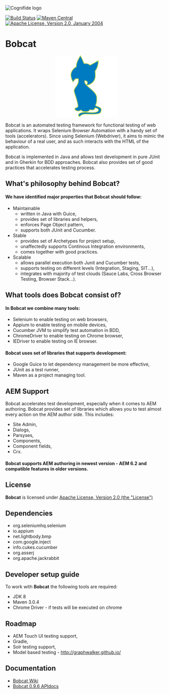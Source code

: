 ![Cognifide logo](http://cognifide.github.io/images/cognifide-logo.png)

[![Build Status](https://travis-ci.org/Cognifide/bobcat.svg?branch=master)](https://travis-ci.org/Cognifide/bobcat)
[![Maven Central](https://img.shields.io/maven-central/v/com.cognifide.qa.bb/bobcat-parent.svg?label=Maven%20Central)](http://search.maven.org/#search%7Cga%7C1%7Cg%3A%22com.cognifide.qa.bb%22%20AND%20a%3A%22bobcat-parent%22)
[![Apache License, Version 2.0, January 2004](https://img.shields.io/github/license/cognifide/bobcat.svg?label=License)](http://www.apache.org/licenses/)

# Bobcat

<p align="center">
  <img src="assets/bobcat-logo.png" alt="Bobcat Logo"/>
</p>

Bobcat is an automated testing framework for functional testing of web applications. It wraps Selenium Browser Automation with a handy set of tools (accelerators). Since using Selenium (Webdriver), it aims to mimic the behaviour of a real user, and as such interacts with the HTML of the application. 

Bobcat is implemented in Java and allows test development in pure JUnit and in Gherkin for BDD approaches. Bobcat also provides set of good practices that accelerates testing process.

## What's philosophy behind Bobcat?

#### We have identified major properties that Bobcat should follow:
  * Maintainable
    * written in Java with Guice,
    * provides set of libraries and helpers,
    * enforces Page Object pattern,
    * supports both JUnit and Cucumber.
  * Stable
    * provides set of Archetypes for project setup,
    * unaffectedly supports Continous Integration environments,
    * comes together with good practices.
  * Scalable
    * allows parallel execution both Junit and Cucumber tests,
    * supports testing on different levels (Integration, Staging, SIT...),
    * integrates with majority of test clouds (Sauce Labs, Cross Browser Testing, Browser Stack...).
    
## What tools does Bobcat consist of?

#### In Bobcat we combine many tools:
* Selenium to enable testing on web browsers,
* Appium to enable testing on mobile devices,
* Cucumber JVM to simplify test automation in BDD,
* ChromeDriver to enable testing on Chrome browser,
* IEDriver to enable testing on IE browser.

#### Bobcat uses set of libraries that supports development:
* Google Guice to let dependency management be more effective,
* JUnit as a test runner,
* Maven as a project managing tool.

## AEM Support

Bobcat accelerates test development, especially when it comes to AEM authoring. Bobcat provides set of libraries which allows you to test almost every action on the AEM author side. This includes:
- Site Admin,
- Dialogs,
- Parsyses,
- Components,
- Component fields,
- Crx.

#### Bobcat supports AEM authoring in newest version - AEM 6.2 and compatible features in older versions. 

## License

**Bobcat** is licensed under [Apache License, Version 2.0 (the "License")](https://www.apache.org/licenses/LICENSE-2.0.txt)

## Dependencies

- org.seleniumhq.selenium
- io.appium
- net.lightbody.bmp
- com.google.inject
- info.cukes.cucumber
- org.asserj
- org.apache.jackrabbit

## Developer setup guide

To work with **Bobcat** the following tools are required:

- JDK 8
- Maven 3.0.4
- Chrome Driver - if tests will be executed on chrome

## Roadmap

- AEM Touch UI testing support,
- Gradle,
- Solr testing support,
- Model based testing - http://graphwalker.github.io/

## Documentation
* [Bobcat Wiki](https://github.com/Cognifide/bobcat/wiki)
* [Bobcat 0.9.6 APIdocs](https://cognifide.github.io/bobcat/apidocs/0-9-6/)
